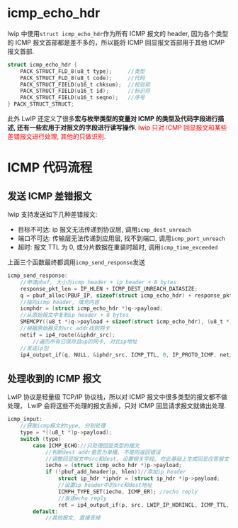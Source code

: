 # icmp_echo_hdr

lwip 中使用`struct icmp_echo_hdr`作为所有 ICMP 报文的 header, 因为各个类型的 ICMP 报文首部都是差不多的，所以能将 ICMP 回显报文首部用于其他 ICMP 报文首部.

```c
struct icmp_echo_hdr {
    PACK_STRUCT_FLD_8(u8_t type);     //类型
    PACK_STRUCT_FLD_8(u8_t code);     //代码
    PACK_STRUCT_FIELD(u16_t chksum);  //校验和
    PACK_STRUCT_FIELD(u16_t id);      //标识符
    PACK_STRUCT_FIELD(u16_t seqno);   //序号
} PACK_STRUCT_STRUCT;
```

此外 LwIP 还定义了很多**宏与枚举类型的变量对 ICMP 的类型及代码字段进行描述, 还有一些宏用于对报文的字段进行读写操作**.
<font color='red'>lwip 只对 ICMP 回显报文和某些差错报文进行处理, 其他的只做识别.</font>

# ICMP 代码流程

## 发送 ICMP 差错报文

lwip 支持发送如下几种差错报文:

- 目标不可达: ip 报文无法传递到协议层, 调用`icmp_dest_unreach`
- 端口不可达: 传输层无法传递到应用层, 找不到端口, 调用`icmp_port_unreach`
- 超时: 报文 TTL 为 0, 或分片数据在重装时超时, 调用`icmp_time_exceeded`

上面三个函数最终都调用`icmp_send_response`发送

```c
icmp_send_response:
    //申请pbuf, 大小为icmp header + ip header + 8 bytes
    response_pkt_len = IP_HLEN + ICMP_DEST_UNREACH_DATASIZE;
    q = pbuf_alloc(PBUF_IP, sizeof(struct icmp_echo_hdr) + response_pkt_len, PBUF_RAM);
    //指向icmp header, 填充内容
    icmphdr = (struct icmp_echo_hdr *)q->payload;
    //从原始报文中复制ip header + 8 bytes
    SMEMCPY((u8_t *)q->payload + sizeof(struct icmp_echo_hdr), (u8_t *)p->payload, response_pkt_len);
    //根据原始报文的src addr找到网卡
    netif = ip4_route(&iphdr_src);
        //遍历所有已保存且up的网卡, 对比ip地址
    //发送ip包
    ip4_output_if(q, NULL, &iphdr_src, ICMP_TTL, 0, IP_PROTO_ICMP, netif);
```

## 处理收到的 ICMP 报文

LwIP 协议是轻量级 TCP/IP 协议栈，所以对 ICMP 报文中很多类型的报文都不做处理， LwIP 会将这些不处理的报文丢掉，只对 ICMP 回显请求报文就做出处理.

```c
icmp_input:
    //获取icmp报文的type, 分别处理
    type = *((u8_t *)p->payload);
    switch (type)
        case ICMP_ECHO://只处理回显类型的报文
            //判断dest addr是否为单播, 不是则返回错误
            //调整回显报文中src和dest, 设置相关字段, 在此基础上生成回显应答报文
            iecho = (struct icmp_echo_hdr *)p->payload;
            if (!pbuf_add_header(p, hlen))//添加ip header
                struct ip_hdr *iphdr = (struct ip_hdr *)p->payload;
                //设置ip header中的src和dest地址
                ICMPH_TYPE_SET(iecho, ICMP_ER); //echo reply
                //发送echo reply
                ret = ip4_output_if(p, src, LWIP_IP_HDRINCL, ICMP_TTL, 0, IP_PROTO_ICMP, inp);
        default:
            //其他报文, 直接丢掉
```
